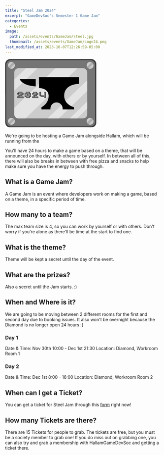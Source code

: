```yaml
---
title: "Steel Jam 2024"
excerpt: "GameDevSoc's Semester 1 Game Jam"
categories:
  - Events
image:
  path: /assets/events/GameJam/steel.jpg
  thumbnail: /assets/events/GameJam/Logo24.png
last_modified_at: 2023-10-07T12:26:59-05:00
---
```


![Logo](/assets/events/GameJam/Logo24.png)

We're going to be hosting a Game Jam alongside Hallam, which will be running from the

You'll have 24 hours to make a game based on a theme, that will be announced on the day, with others or by yourself. In between all of this, there will also be breaks in between with free pizza and snacks to help make sure you have the energy to push through.

## What is a Game Jam?
A Game Jam is an event where developers work on making a game, based on a theme, in a specific period of time.

## How many to a team?
The max team size is 4, so you can work by yourself or with others. Don't worry if you're alone as there'll be time at the start to find one.

## What is the theme?
Theme will be kept a secret until the day of the event.

## What are the prizes?
Also a secret until the Jam starts. :)

## When and Where is it?
We are going to be moving between 2 different rooms for the first and second day due to booking issues. It also won't be overnight because the Diamond is no longer open 24 hours :(

### Day 1
Date & Time: Nov 30th 10:00 - Dec 1st 21:30
Location: Diamond, Workroom Room 1

### Day 2
Date & Time: Dec 1st 8:00 -  16:00
Location: Diamond, Workroom Room 2

## When can I get a Ticket?
You can get a ticket for Steel Jam through this [form](https://forms.gle/RGVLEnAHnYxaf77s9) right now!

## How many Tickets are there?
There are 15 Tickets for people to grab. The tickets are free, but you must be a society member to grab one!
If you do miss out on grabbing one, you can also try and grab a membership with HallamGameDevSoc and getting a ticket there.
